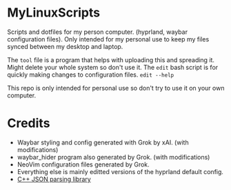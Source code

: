 # MyLinuxScripts
Scripts and dotfiles for my person computer. (hyprland, waybar configuration files). Only intended for my personal use to keep my files synced between my desktop and laptop.

The `tool` file is a program that helps with uploading this and spreading it. Might delete your whole system so don't use it. 
The `edit` bash script is for quickly making changes to configuration files. `edit --help`

This repo is only intended for personal use so don't try to use it on your own computer.

# Credits
- Waybar styling and config generated with Grok by xAI. (with modifications)
- waybar_hider program also generated by Grok. (with modifications)
- NeoVim configuration files generated by Grok. 
- Everything else is mainly editted versions of the hyprland default config.
- [C++ JSON parsing library](https://github.com/nlohmann/json)
